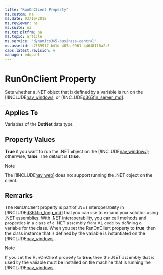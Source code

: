 ```yaml
---
title: "RunOnClient Property"
ms.custom: na
ms.date: 03/16/2018
ms.reviewer: na
ms.suite: na
ms.tgt_pltfrm: na
ms.topic: article
ms.service: "dynamics365-business-central"
ms.assetid: c75899f7-b01d-407a-9961-44648116a2c8
caps.latest.revision: 6
manager: edupont
---
```

# RunOnClient Property
Sets whether a .NET object that is defined by a variable is run on the [!INCLUDE[nav_windows](../includes/nav_windows_md.md)] or [!INCLUDE[d365fin_server_md](../includes/d365fin_server_md.md)].  

## Applies To  
 Variables of the **DotNet** data type.  

## Property Values  
 **True** if you want to run the .NET object on the [!INCLUDE[nav_windows](../includes/nav_windows_md.md)]; otherwise, **false**. The default is **false**.  

> [!NOTE]  
>  The [!INCLUDE[nav_web](../includes/nav_web_md.md)] does not support running the .NET object on the client.  

## Remarks  
 The RunOnClient property is part of .NET interoperability in [!INCLUDE[d365fin_long_md](../includes/d365fin_long_md.md)] that you can use to expand your solution using .NET assemblies. With .NET interoperability, you can call methods and properties in a class of a .NET assembly from AL code by defining a variable for the class. When you set the RunOnClient property to **true**, then the class instance that is defined by the variable is instantiated on the [!INCLUDE[nav_windows](../includes/nav_windows_md.md)].  

> [!NOTE]  
>  If you set the RunOnClient property to **true**, then the .NET assembly that is used by the variable must be installed on the machine that is running the [!INCLUDE[nav_windows](../includes/nav_windows_md.md)].  
<!--
## See Also  
 [Extending Microsoft Dynamics NAV Using Microsoft .NET Framework Interoperability](Extending-Microsoft-Dynamics-NAV-Using-Microsoft-.NET-Framework-Interoperability.md)   
 [How to: Call .NET Framework Types From AL Code](How-to-Call-.NET-Framework-Types-From-AL-Code.md)
-->